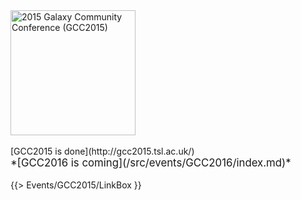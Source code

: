 <div class='center'>
<a href='http://gcc2015.tsl.ac.uk/'><img src="/src/images/Logos/GCC2015LogoWide600.png" alt="2015 Galaxy Community Conference (GCC2015)" width="200" /></a><br /><br />
[GCC2015 is done](http://gcc2015.tsl.ac.uk/) <br />
<span style="font-size: larger;"> *[GCC2016 is coming](/src/events/GCC2016/index.md)*
</span>
</div>

<div class='right'><br />{{> Events/GCC2015/LinkBox }}</div>

